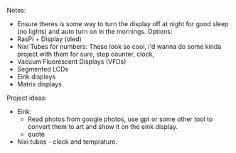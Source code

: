 Notes:
- Ensure theres is some way to turn the display off at night for good sleep (no lights) and auto turn on in the mornings.
Options:
- RasPi + Display (oled)
- Nixi Tubes for numbers: These look so cool, i'd wanna do some kinda project with them for sure, step counter, clock, 
- Vacuum Fluorescent Displays (VFDs)
- Segmented LCDs
- Eink displays
- Matrix displays


Project ideas:
- Eink:
  - Read photos from google photos, use gpt or some other tool to convert them to art and show it on the eink display.
  - quote
- Nixi tubes - clock and temprature.
